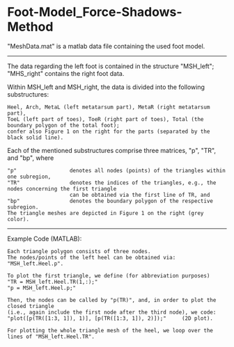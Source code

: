 # Foot-Model_Force-Shadows-Method

"MeshData.mat" is a matlab data file containing the used foot model.

__________________________________________________________________________________________________________________

The data regarding the left foot is contained in the structure "MSH_left"; "MHS_right" contains the right foot data.

Within MSH_left and MSH_right, the data is divided into the following substructures:

	Heel, Arch, MetaL (left metatarsum part), MetaR (right metatarsum part), 
	ToeL (left part of toes), ToeR (right part of toes), Total (the boundary polygon of the total foot);
	confer also Figure 1 on the right for the parts (separated by the black solid line).
	
Each of the mentioned substructures comprise three matrices, "p", "TR", and "bp", where

	"p" 				denotes all nodes (points) of the triangles within one subregion,
	"TR"				denotes the indices of the triangles, e.g., the nodes concerning the first triangle 
						can be obtained via the first line of TR, and
	"bp" 				denotes the boundary polygon of the respective subregion.
	The triangle meshes are depicted in Figure 1 on the right (grey color).
	
__________________________________________________________________________________________________________________
	
Example Code (MATLAB): 

	Each triangle polygon consists of three nodes.
	The nodes/points of the left heel can be obtained via: "MSH_left.Heel.p".
	
	To plot the first triangle, we define (for abbreviation purposes)
	"TR = MSH_left.Heel.TR(1,:);"
	"p = MSH_left.Heel.p;"
	
	Then, the nodes can be called by "p(TR)", and, in order to plot the closed triangle 
	(i.e., again include the first node after the third node), we code:
	"plot([p(TR([1:3, 1]), 1)], [p(TR([1:3, 1]), 2)]);" 	(2D plot).
	
	For plotting the whole triangle mesh of the heel, we loop over the lines of "MSH_left.Heel.TR".
	

